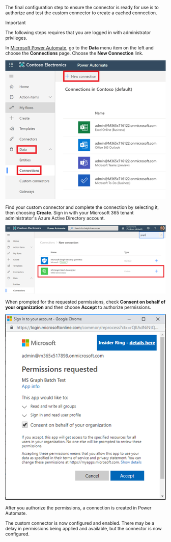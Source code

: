 <!-- markdownlint-disable MD002 MD041 -->

The final configuration step to ensure the connector is ready for use is to authorize and test the custom connector to create a cached connection.

> [!IMPORTANT]
> The following steps requires that you are logged in with administrator privileges.

In [Microsoft Power Automate](https://powerautomate.microsoft.com), go to the **Data** menu item on the left and choose the **Connections** page. Choose the **New Connection** link.

![A screen shot of the New connection button](../../images/power-automate/new-connection.png)

Find your custom connector and complete the connection by selecting it, then choosing **Create**. Sign in with your Microsoft 365 tenant administrator's Azure Active Directory account.

![A screen shot of the connections list](../../images/power-automate/connection-sign-in.png)

When prompted for the requested permissions, check **Consent on behalf of your organization** and then choose **Accept** to authorize permissions.

![A screen shot of the consent prompt](../../images/power-automate/consent-prompt.png)

After you authorize the permissions, a connection is created in Power Automate.

The custom connector is now configured and enabled. There may be a delay in permissions being applied and available, but the connector is now configured.
